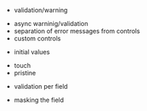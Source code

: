 + validation/warning
- async warninig/validation
- separation of error messages from controls
- custom controls
+ initial values
- touch
- pristine
+ validation per field
- masking the field